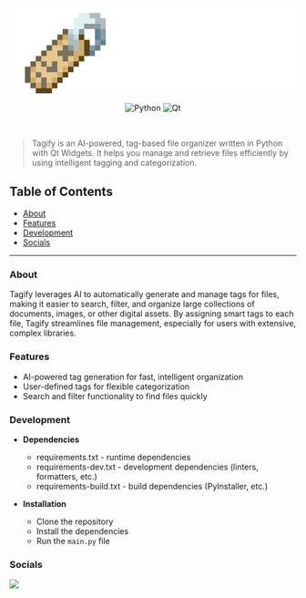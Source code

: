 <p align="center">
<img src="readme-assets/logo.png">
</p>

<p align="center">
<img src="https://img.shields.io/badge/Python-3776AB?logo=python&logoColor=fff" alt="Python"/>
<img src="https://img.shields.io/badge/Qt-41CD52?logo=qt&logoColor=white" alt="Qt"/>
</p>

<br />

> Tagify is an AI-powered, tag-based file organizer written in Python with Qt Widgets. It helps you manage and retrieve files efficiently by using intelligent tagging and categorization.

## Table of Contents
- [About](#about)
- [Features](#features)
- [Development](#development)
- [Socials](#socials)

---

### About
Tagify leverages AI to automatically generate and manage tags for files, making it easier to search, filter, and organize large collections of documents, images, or other digital assets. By assigning smart tags to each file, Tagify streamlines file management, especially for users with extensive, complex libraries.

### Features
- AI-powered tag generation for fast, intelligent organization
- User-defined tags for flexible categorization
- Search and filter functionality to find files quickly

### Development

- **Dependencies**
  - requirements.txt - runtime dependencies
  - requirements-dev.txt - development dependencies (linters, formatters, etc.)
  - requirements-build.txt - build dependencies (PyInstaller, etc.)

- **Installation**
  - Clone the repository
  - Install the dependencies
  - Run the `main.py` file


### Socials

<a href="https://mastodon.social/@tagify">
	<img src="https://img.shields.io/badge/Mastodon-6364FF?logo=mastodon&logoColor=fff"/>
</a>
